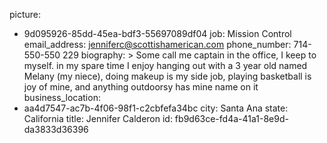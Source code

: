 picture:
  - 9d095926-85dd-45ea-bdf3-55697089df04
job: Mission Control
email_address: jenniferc@scottishamerican.com
phone_number: 714-550-550 229
biography: >
  Some call me captain in the office, I keep to myself. in my spare time I enjoy hanging out with a 3
  year old named Melany (my niece), doing makeup is my side job, playing basketball is joy of mine,
  and anything outdoorsy has mine name on it
business_location:
  - aa4d7547-ac7b-4f06-98f1-c2cbfefa34bc
city: Santa Ana
state: California
title: Jennifer Calderon
id: fb9d63ce-fd4a-41a1-8e9d-da3833d36396
